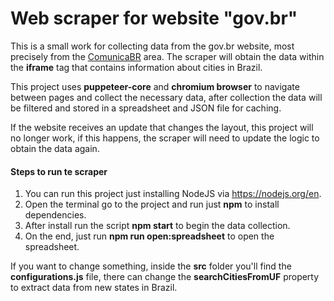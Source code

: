 # Web scraper for website "gov.br"

This is a small work for collecting data from the gov.br website, most precisely from the [ComunicaBR]([https://](https://www.gov.br/secom/pt-br/acesso-a-informacao/comunicabr)) area. The scraper will obtain the data within the **iframe** tag that contains information about cities in Brazil.

This project uses **puppeteer-core** and **chromium browser** to navigate between pages and collect the necessary data, after collection the data will be filtered and stored in a spreadsheet and JSON file for caching.

If the website receives an update that changes the layout, this project will no longer work, if this happens, the scraper will need to update the logic to obtain the data again.

#### Steps to run te scraper

1. You can run this project just installing NodeJS via https://nodejs.org/en.
2. Open the terminal go to the project and run just **npm** to install dependencies.
3. After install run the script **npm start** to begin the data collection.
4. On the end, just run **npm run open:spreadsheet** to open the spreadsheet.

If you want to change something, inside the **src** folder you'll find the **configurations.js** file, there can change the **searchCitiesFromUF** property to extract data from new states in Brazil.
